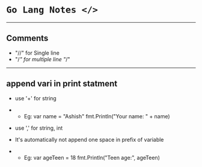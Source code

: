 # `Go Lang Notes </>`

---
## Comments
- "//" for Single line
- "/*" 
	for 
	multiple
	line
  "*/"

---
## append vari in print statment

- use '+' for string
- - Eg: var name = "Ashish"
		fmt.Println("Your name: " + name)

- use ',' for string, int 
- It's automatically not append one space in prefix of variable
- - Eg: var ageTeen = 18
		fmt.Println("Teen age:", ageTeen)